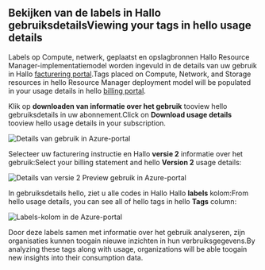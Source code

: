 


## <a name="viewing-your-tags-in-hello-usage-details"></a><span data-ttu-id="e0d8e-101">Bekijken van de labels in Hallo gebruiksdetails</span><span class="sxs-lookup"><span data-stu-id="e0d8e-101">Viewing your tags in hello usage details</span></span>
<span data-ttu-id="e0d8e-102">Labels op Compute, netwerk, geplaatst en opslagbronnen Hallo Resource Manager-implementatiemodel worden ingevuld in de details van uw gebruik in Hallo [facturering portal](https://account.windowsazure.com/).</span><span class="sxs-lookup"><span data-stu-id="e0d8e-102">Tags placed on Compute, Network, and Storage resources in hello Resource Manager deployment model will be populated in your usage details in hello [billing portal](https://account.windowsazure.com/).</span></span>

<span data-ttu-id="e0d8e-103">Klik op **downloaden van informatie over het gebruik** tooview hello gebruiksdetails in uw abonnement.</span><span class="sxs-lookup"><span data-stu-id="e0d8e-103">Click on **Download usage details** tooview hello usage details in your subscription.</span></span>

![Details van gebruik in Azure-portal](./media/virtual-machines-common-tag-usage/azure-portal-tags-usage-details.png)

<span data-ttu-id="e0d8e-105">Selecteer uw facturering instructie en Hallo **versie 2** informatie over het gebruik:</span><span class="sxs-lookup"><span data-stu-id="e0d8e-105">Select your billing statement and hello **Version 2** usage details:</span></span>

![Details van versie 2 Preview gebruik in Azure-portal](./media/virtual-machines-common-tag-usage/azure-portal-version2-usage-details.png)

<span data-ttu-id="e0d8e-107">In gebruiksdetails hello, ziet u alle codes in Hallo Hallo **labels** kolom:</span><span class="sxs-lookup"><span data-stu-id="e0d8e-107">From hello usage details, you can see all of hello tags in hello **Tags** column:</span></span>

![Labels-kolom in de Azure-portal](./media/virtual-machines-common-tag-usage/azure-portal-tags-column.png)

<span data-ttu-id="e0d8e-109">Door deze labels samen met informatie over het gebruik analyseren, zijn organisaties kunnen toogain nieuwe inzichten in hun verbruiksgegevens.</span><span class="sxs-lookup"><span data-stu-id="e0d8e-109">By analyzing these tags along with usage, organizations will be able toogain new insights into their consumption data.</span></span>

